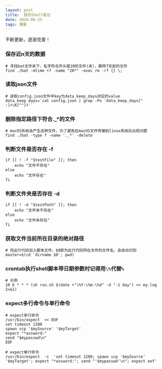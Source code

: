 ```yaml
---
layout: post
title:  我的Shell笔记
date: 2020-06-25
tags: 博客
---
```


不断更新，逐渐完善！

### 保存近n天的数据
	
	# 寻找bat文件夹下，名字符合开头是20的文件(夹)，删除7天前的文件
	find ./bat -mtime +7 -name "20*" -exec rm -rf {} \;

### 读取json文件
	# 读取config.json文件中key为data_keep_days对应的value
	data_keep_days=`cat config.json | grep -Po 'data_keep_days[" :]+\K[^"]+'`
	
### 删除指定路径下符合._*的文件

	# macOS系统会产生这种文件，为了避免在macOS文件传输到linux系统后出现问题
	find ./bat -type f -name '._*' -delete

### 判断文件是否存在 -f

	if [[ ! -f "$testFile" ]]; then
		echo "文件不存在"
	else
		echo "文件存在"
	fi
	
### 判断文件夹是否存在 -d

	if [[ ! -d "$testPath" ]]; then
		echo "文件夹不存在"
	else
		echo "文件夹存在"
	fi

### 获取文件当前所在目录的绝对路径
	
	# 将此行代码加入脚本文件，$0即为此行代码所在文件的文件名，会自动识别
	master=$(cd `dirname $0`; pwd)

### crontab执行shell脚本带日期参数时记得用`\%`代替`%`

	# 示例
	10 6 * * * (sh run.sh $(date +"\%Y-\%m-\%d" -d "-1 day") >> my.log 2>&1)
	
	
###  expect多行命令与单行命令

	# expect多行命令
	/usr/bin/expect  << EOF
	set timeout 1200
	spawn scp '$mySource' '$myTarget'
	expect "*assword:"
	send "$mypasswd\n"
	EOF
	
	# expect单行命令
	/usr/bin/expect  -c  'set timeout 1200; spawn scp '$mySource' '$myTarget'; expect "*assword:"; send "'$mypasswd'\n"; expect eof'